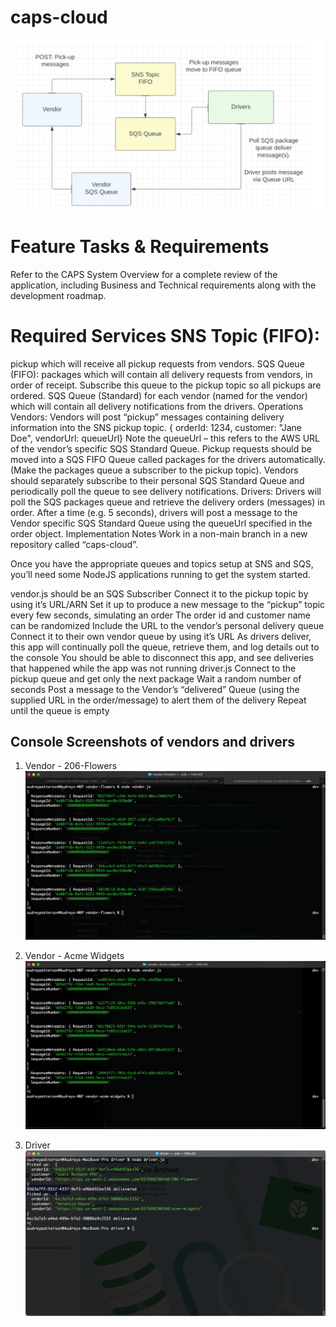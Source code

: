# caps-cloud

![uml](<Screenshot 2023-10-12 at 11.51.47 PM.png>)

# Feature Tasks & Requirements
 Refer to the CAPS System Overview for a complete review of the application, including Business and Technical requirements along with the development roadmap.

# Required Services SNS Topic (FIFO): 
pickup which will receive all pickup requests from vendors. SQS Queue (FIFO): packages which will contain all delivery requests from vendors, in order of receipt. Subscribe this queue to the pickup topic so all pickups are ordered. SQS Queue (Standard) for each vendor (named for the vendor) which will contain all delivery notifications from the drivers. Operations Vendors: Vendors will post “pickup” messages containing delivery information into the SNS pickup topic. { orderId: 1234, customer: "Jane Doe", vendorUrl: queueUrl} Note the queueUrl – this refers to the AWS URL of the vendor’s specific SQS Standard Queue. Pickup requests should be moved into a SQS FIFO Queue called packages for the drivers automatically. (Make the packages queue a subscriber to the pickup topic). Vendors should separately subscribe to their personal SQS Standard Queue and periodically poll the queue to see delivery notifications. Drivers: Drivers will poll the SQS packages queue and retrieve the delivery orders (messages) in order. After a time (e.g. 5 seconds), drivers will post a message to the Vendor specific SQS Standard Queue using the queueUrl specified in the order object. Implementation Notes Work in a non-main branch in a new repository called “caps-cloud”.

Once you have the appropriate queues and topics setup at SNS and SQS, you’ll need some NodeJS applications running to get the system started.

vendor.js should be an SQS Subscriber Connect it to the pickup topic by using it’s URL/ARN Set it up to produce a new message to the “pickup” topic every few seconds, simulating an order The order id and customer name can be randomized Include the URL to the vendor’s personal delivery queue Connect it to their own vendor queue by using it’s URL As drivers deliver, this app will continually poll the queue, retrieve them, and log details out to the console You should be able to disconnect this app, and see deliveries that happened while the app was not running driver.js Connect to the pickup queue and get only the next package Wait a random number of seconds Post a message to the Vendor’s “delivered” Queue (using the supplied URL in the order/message) to alert them of the delivery Repeat until the queue is empty

## Console Screenshots of vendors and drivers

1. Vendor - 206-Flowers
![Flower Vendor](assets/vendor-flowers.png)

2. Vendor - Acme Widgets
![Widgets Vendor](assets/vendor-acme.png)

3. Driver
![Driver](assets/driver.png)